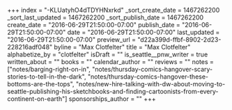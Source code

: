 +++
index = "-KLUatyhO4dTDYHNxrkd"
_sort_create_date = 1467262200
_sort_last_updated = 1467262200
_sort_publish_date = 1467262200
create_date = "2016-06-29T21:50:00-07:00"
publish_date = "2016-06-29T21:50:00-07:00"
date = "2016-06-29T21:50:00-07:00"
last_updated = "2016-06-29T21:50:00-07:00"
preview_url = "d22a399d-ffbf-8902-2d23-228216adf048"
byline = "Max Clotfelter"
title = "Max Clotfelter"
alphabetize_by = "clotfelter"
isDraft = ""
is_seattle__pnw_writer = true
written_about = ""
books = ""
calendar_author = ""
reviews = ""
notes = ["notes/barging-right-on-in", "notes/thursday-comics-hangover-scary-stories-to-tell-in-the-dark", "notes/thursday-comics-hangover-these-bottoms-are-the-tops", "notes/new-hire-talking-with-dw-about-moving-to-seattle-publishing-his-sketchbooks-and-finding-cartoonists-from-every-continent-on-earth"]
sponsorships_author = ""
+++
